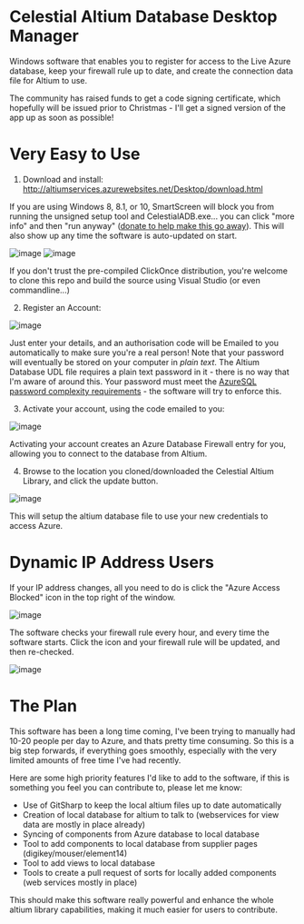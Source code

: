# Celestial Altium Database Desktop Manager
Windows software that enables you to register for access to the Live Azure database, keep your firewall rule up to date, and create the connection data file for Altium to use.

The community has raised funds to get a code signing certificate, which hopefully will be issued prior to Christmas - I'll get a signed version of the app up as soon as possible!

# Very Easy to Use
1. Download and install: http://altiumservices.azurewebsites.net/Desktop/download.html

If you are using Windows 8, 8.1, or 10, SmartScreen will block you from running the unsigned setup tool and CelestialADB.exe... you can click "more info" and then "run anyway" ([donate to help make this go away](https://www.gofundme.com/code-signing-cert-for-altium-db)). This will also show up any time the software is auto-updated on start.

![image](https://cloud.githubusercontent.com/assets/1425724/25776418/be5a99c6-327a-11e7-9482-609efbbf3018.png)
![image](https://cloud.githubusercontent.com/assets/1425724/25770655/81ce8dfa-31f8-11e7-882a-9c0379c3b375.png)

If you don't trust the pre-compiled ClickOnce distribution, you're welcome to clone this repo and build the source using Visual Studio (or even commandline...)

2. Register an Account:

![image](https://cloud.githubusercontent.com/assets/1425724/25770493/1be0c16a-31f4-11e7-9032-3cdaa514beed.png)

Just enter your details, and an authorisation code will be Emailed to you automatically to make sure you're a real person! Note that your password will eventually be stored on your computer in *plain text*. The Altium Database UDL file requires a plain text password in it - there is no way that I'm aware of around this. Your password must meet the [AzureSQL password complexity requirements](https://docs.microsoft.com/en-us/sql/relational-databases/security/password-policy) - the software will try to enforce this.

3. Activate your account, using the code emailed to you:

![image](https://cloud.githubusercontent.com/assets/1425724/25770514/a557f68e-31f4-11e7-8ac6-78db17f99eac.png)

Activating your account creates an Azure Database Firewall entry for you, allowing you to connect to the database from Altium.

4. Browse to the location you cloned/downloaded the Celestial Altium Library, and click the update button.

![image](https://cloud.githubusercontent.com/assets/1425724/25770496/2dbde48a-31f4-11e7-91f1-98d371d4907a.png)

This will setup the altium database file to use your new credentials to access Azure.

# Dynamic IP Address Users
If your IP address changes, all you need to do is click the "Azure Access Blocked" icon in the top right of the window.

![image](https://cloud.githubusercontent.com/assets/1425724/25770555/9a7f2f24-31f5-11e7-8874-f92809036f99.png)

The software checks your firewall rule every hour, and every time the software starts. Click the icon and your firewall rule will be updated, and then re-checked.

![image](https://cloud.githubusercontent.com/assets/1425724/25770571/d5323f44-31f5-11e7-928c-c001f508b511.png)


# The Plan
This software has been a long time coming, I've been trying to manually had 10-20 people per day to Azure, and thats pretty time consuming. So this is a big step forwards, if everything goes smoothly, especially with the very limited amounts of free time I've had recently.

Here are some high priority features I'd like to add to the software, if this is something you feel you can contribute to, please let me know:
* Use of GitSharp to keep the local altium files up to date automatically
* Creation of local database for altium to talk to (webservices for view data are mostly in place already)
* Syncing of components from Azure database to local database
* Tool to add components to local database from supplier pages (digikey/mouser/element14)
* Tool to add views to local database
* Tools to create a pull request of sorts for locally added components (web services mostly in place)

This should make this software really powerful and enhance the whole altium library capabilities, making it much easier for users to contribute.
